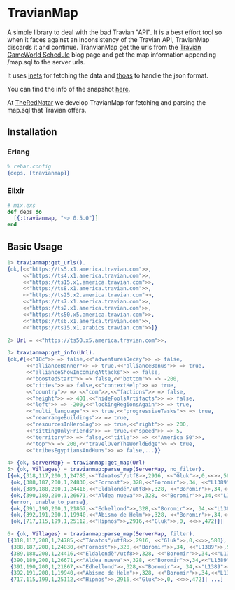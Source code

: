 # TravianMap

A simple library to deal with the bad Travian "API". It is a best effort tool so when it faces against
an inconsistency of the Travian API, TravianMap discards it and continue. TranvianMap get the urls from the
[Travian GameWorld Schedule](https://blog.travian.com/gameworld-schedule) blog page and get the map information appending /map.sql to the
server urls.

It uses [inets](https://www.erlang.org/doc/man/inets.html) for fetching the data and [thoas](https://github.com/lpil/thoas) to handle the json format.

You can find the info of the snapshot [here](https://github.com/SirWerto/travianmap/blob/master/src/travianmap_mapline.erl#L24).

At [TheRedNatar](https://www.therednatar.com/) we develop TravianMap for fetching and parsing the map.sql that Travian offers.


## Installation

### Erlang

```erlang
% rebar.config
{deps, [travianmap]}
```


### Elixir

```elixir
# mix.exs
def deps do
  [{:travianmap, "~> 0.5.0"}]
end
```



## Basic Usage

```erlang
1> travianmap:get_urls().
{ok,[<<"https://ts5.x1.america.travian.com">>,
     <<"https://ts4.x1.america.travian.com">>,
     <<"https://ts15.x1.america.travian.com">>,
     <<"https://ts8.x1.america.travian.com">>,
     <<"https://ts25.x2.america.travian.com">>,
     <<"https://ts7.x1.america.travian.com">>,
     <<"https://ts2.x1.america.travian.com">>,
     <<"https://ts50.x5.america.travian.com">>,
     <<"https://ts6.x1.america.travian.com">>,
     <<"https://ts15.x1.arabics.travian.com">>]}

2> Url = <<"https://ts50.x5.america.travian.com">>.

3> travianmap:get_info(Url).
{ok,#{<<"18c">> => false,<<"adventuresDecay">> => false,
      <<"allianceBanner">> => true,<<"allianceBonus">> => true,
      <<"allianceShowIncomingAttacks">> => false,
      <<"boostedStart">> => false,<<"bottom">> => -200,
      <<"cities">> => false,<<"contextHelp">> => true,
      <<"country">> => <<"com">>,<<"factions">> => false,
      <<"height">> => 401,<<"hideFoolsArtifacts">> => false,
      <<"left">> => -200,<<"lockingRegionsAgain">> => true,
      <<"multi_language">> => true,<<"progressiveTasks">> => true,
      <<"rearrangeBuildings">> => true,
      <<"resourcesInHeroBag">> => true,<<"right">> => 200,
      <<"sittingOnlyFriends">> => true,<<"speed">> => 5,
      <<"territory">> => false,<<"title">> => <<"America 50">>,
      <<"top">> => 200,<<"travelOverTheWorldEdge">> => true,
      <<"tribesEgyptiansAndHuns">> => false,...}}

4> {ok, ServerMap} = travianmap:get_map(Url)
5> {ok, Villages} = travianmap:parse_map(ServerMap, no_filter).
[{ok,{318,117,200,1,24785,<<"Tánatos"/utf8>>,2916, <<"Gluk">>,0,<<>>,580}},
 {ok,{388,187,200,1,24830,<<"Fornost">>,328,<<"Boromir">>,34, <<"L1389">>,542}},
 {ok,{389,188,200,1,24416,<<"Eldalondë"/utf8>>,328, <<"Boromir">>,34,<<"L1389">>,711}},
 {ok,{390,189,200,1,26671,<<"Aldea nueva">>,328, <<"Boromir">>,34,<<"L1389">>,98}},
 {error, unable_to_parse},
 {ok,{391,190,200,1,21867,<<"Edhellond">>,328,<<"Boromir">>, 34,<<"L1389">>,844}},
 {ok,{392,191,200,1,19940,<<"Abismo de Helm">>,328, <<"Boromir">>,34,<<"L1389">>,1009}},
 {ok,{717,115,199,1,25112,<<"Hipnos">>,2916,<<"Gluk">>,0, <<>>,472}}| ...]

6> {ok, Villages} = travianmap:parse_map(ServerMap, filter).
[{318,117,200,1,24785,<<"Tánatos"/utf8>>,2916, <<"Gluk">>,0,<<>>,580},
 {388,187,200,1,24830,<<"Fornost">>,328,<<"Boromir">>,34, <<"L1389">>,542},
 {389,188,200,1,24416,<<"Eldalondë"/utf8>>,328, <<"Boromir">>,34,<<"L1389">>,711},
 {390,189,200,1,26671,<<"Aldea nueva">>,328, <<"Boromir">>,34,<<"L1389">>,98},
 {391,190,200,1,21867,<<"Edhellond">>,328,<<"Boromir">>, 34,<<"L1389">>,844},
 {392,191,200,1,19940,<<"Abismo de Helm">>,328, <<"Boromir">>,34,<<"L1389">>,1009},
 {717,115,199,1,25112,<<"Hipnos">>,2916,<<"Gluk">>,0, <<>>,472}| ...]
```